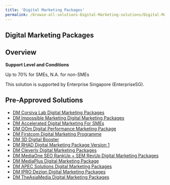 ```yaml
---
title: 'Digital Marketing Packages'
permalink: /browse-all-solutions-Digital-Marketing-solutions/Digital-Marketing-Packages
---
```


## Digital Marketing Packages
## Overview

**Support Level and Conditions**

Up to 70% for SMEs, N.A. for non-SMEs

This solution is supported by  Enterprise Singapore (EnterpriseSG).

## Pre-Approved Solutions

- <a href='/productivity-solutions-grant/solutionrepo/solution2465' target='_blank'>DM Corsiva Lab Digital Marketing Packages</a><br>
- <a href='/productivity-solutions-grant/solutionrepo/solution2470' target='_blank'>DM Impossible Marketing Digital Marketing Packages</a><br>
- <a href='/productivity-solutions-grant/solutionrepo/solution2475' target='_blank'>DM Accelerated Digital Marketing For SMEs</a><br>
- <a href='/productivity-solutions-grant/solutionrepo/solution2526' target='_blank'>DM OOm Digital Performance Marketing Package</a><br>
- <a href='/productivity-solutions-grant/solutionrepo/solution2644' target='_blank'>DM Firstcom Digital Marketing Programme</a><br>
- <a href='/productivity-solutions-grant/solutionrepo/solution2744' target='_blank'>DM 3D Digital Booster</a><br>
- <a href='/productivity-solutions-grant/solutionrepo/solution2797' target='_blank'>DM RHAD Digital Marketing Package Version 1</a><br>
- <a href='/productivity-solutions-grant/solutionrepo/solution2807' target='_blank'>DM Cleverly Digital Marketing Packages</a><br>
- <a href='/productivity-solutions-grant/solutionrepo/solution2855' target='_blank'>DM MediaOne SEO RankUp + SEM RevUp Digital Marketing Packages</a><br>
- <a href='/productivity-solutions-grant/solutionrepo/solution2979' target='_blank'>DM MediaPlus Digital Marketing Package</a><br>
- <a href='/productivity-solutions-grant/solutionrepo/solution3015' target='_blank'>DM APEC Solutions Digital Marketing Packages</a><br>
- <a href='/productivity-solutions-grant/solutionrepo/solution3044' target='_blank'>DM IPRO Dezign Digital Marketing Packages</a><br>
- <a href='/productivity-solutions-grant/solutionrepo/solution3047' target='_blank'>DM TheAsiaMedia Digital Marketing Packages</a><br>

